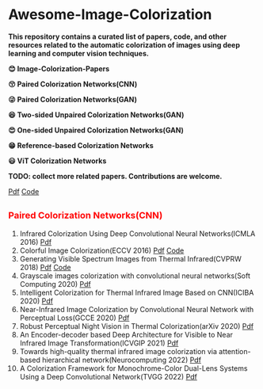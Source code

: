 # Awesome-Image-Colorization
**This repository contains a curated list of papers, code, and other resources related to the automatic colorization of images using deep learning and computer vision techniques.**

**:blush: Image-Colorization-Papers** 

**:kissing_closed_eyes: Paired Colorization Networks(CNN)**

**:stuck_out_tongue_winking_eye: Paired Colorization Networks(GAN)** 

**:satisfied: Two-sided Unpaired Colorization Networks(GAN)** 

**:heart_eyes: One-sided Unpaired Colorization Networks(GAN)** 

**:grin: Reference-based Colorization Networks** 

**:smiley: ViT Colorization Networks**

**TODO: collect more related papers. Contributions are welcome.**

[Pdf]() [Code]()
## <font color =red size=4>**Paired Colorization Networks(CNN)**</font>
1. Infrared Colorization Using Deep Convolutional Neural Networks(ICMLA 2016) [Pdf](https://arxiv.org/pdf/1604.02245.pdf)
2. Colorful Image Colorization(ECCV 2016) [Pdf](https://arxiv.org/pdf/1603.08511.pdf) [Code](https://github.com/richzhang/colorization) 
3. Generating Visible Spectrum Images from Thermal Infrared(CVPRW 2018) [Pdf](https://openaccess.thecvf.com/content_cvpr_2018_workshops/papers/w21/Berg_Generating_Visible_Spectrum_CVPR_2018_paper.pdf) [Code](https://github.com/amandaberg/TIRcolorization)
4. Grayscale images colorization with convolutional neural networks(Soft Computing 2020) [Pdf](https://link.springer.com/article/10.1007/s00500-020-04711-3)
5. Intelligent Colorization for Thermal Infrared Image Based on CNN(ICIBA 2020) [Pdf](https://ieeexplore.ieee.org/abstract/document/9277116)
6. Near-Infrared Image Colorization by Convolutional Neural Network with Perceptual Loss(GCCE 2020) [Pdf](https://ieeexplore.ieee.org/abstract/document/9291773)
7. Robust Perceptual Night Vision in Thermal Colorization(arXiv 2020) [Pdf](https://arxiv.org/pdf/2003.02204.pdf)
8. An Encoder-decoder based Deep Architecture for Visible to Near Infrared Image Transformation(ICVGIP 2021) [Pdf](https://dl.acm.org/doi/abs/10.1145/3490035.3490288)
9. Towards high-quality thermal infrared image colorization via attention-based hierarchical network(Neurocomputing 2022) [Pdf](https://www.sciencedirect.com/science/article/abs/pii/S0925231222007391)
10. A Colorization Framework for Monochrome-Color Dual-Lens Systems Using a Deep Convolutional Network(TVGG 2022) [Pdf](https://ieeexplore.ieee.org/abstract/document/9188002)



















